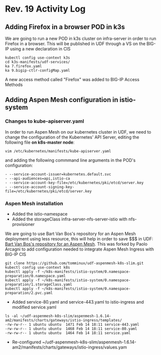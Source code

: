 # Rev. 19 Activity Log

## Adding Firefox in a browser POD in k3s

We are going to run a new POD in k3s cluster on infra-server in order to run Firefox in a browser. This will be published in UDF through a VS on the BIG-IP using a new declaration in CIS

    kubectl config use-context k3s
    cd k3s-manifests/udf-services/
    ka 7.firefox.yaml
    ka 9.bigip-ctlr-configMap.yaml
    
A new access method called "Firefox" was added to BIG-IP Access Methods

## Adding Aspen Mesh configuration in istio-system

### Changes to kube-apiserver.yaml
In order to run Aspen Mesh on our kubernetes cluster in UDF, we need to change the configuration of the Kubernetes' API Server, editing the following file **on k8s-master node**:

    vim /etc/kubernetes/manifests/kube-apiserver.yaml
    
and adding the following commmand line arguments in the POD's configuration:

    - --service-account-issuer=kubernetes.default.svc
    - --api-audiences=api,istio-ca
    - --service-account-key-file=/etc/kubernetes/pki/etcd/server.key
    - --service-account-signing-key-file=/etc/kubernetes/pki/etcd/server.key
    
### Aspen Mesh installation

- Added the istio-namespace
- Added the storageClass infra-server-nfs-server-istio with nfs-provisioner

We are going to use Bart Van Bos's repository for an Aspen Mesh deployment using less resource, this will help in order to save $$$ in UDF: [Bart Van Bos's repository for an Aspen Mesh](https://github.com/CloudDevOpsEMEA/udf-aspenmesh-k8s-slim). This was forked by Paolo Arcagni to add configuration needed to integrate Aspen Mesh Ingress with BIG-IP CIS

    git clone https://github.com/tomminux/udf-aspenmesh-k8s-slim.git
    kubectl config use-context k8s
    kubectl apply -f ~/k8s-manifests/istio-system/0.namespace-preparation/0.namespace.yaml
    kubectl apply -f ~/k8s-manifests/istio-system/0.namespace-preparation/1.storageClass.yaml
    kubectl apply -f ~/k8s-manifests/istio-system/0.namespace-preparation/2.pvc.yaml
    
- Added service-80.yaml and service-443.yaml to istio-ingress and modified service.yaml

```   
ls -al ~/udf-aspenmesh-k8s-slim/aspenmesh-1.6.14-am2/manifests/charts/gateways/istio-ingress/templates/
-rw-rw-r-- 1 ubuntu ubuntu  1471 Feb 14 18:11 service-443.yaml
-rw-rw-r-- 1 ubuntu ubuntu  1468 Feb 14 18:11 service-80.yaml
-rw-rw-r-- 1 ubuntu ubuntu  1464 Feb 14 18:11 service.yaml
```
    
- Re-configured ~/udf-aspenmesh-k8s-slim/aspenmesh-1.6.14-am2/manifests/charts/gateways/istio-ingress/values.yam



